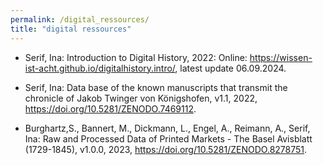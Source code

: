 ```yaml
---
permalink: /digital_ressources/
title: "digital ressources"
---
```


- Serif, Ina: Introduction to Digital History, 2022: Online: <https://wissen-ist-acht.github.io/digitalhistory.intro/>, latest update 06.09.2024.

- Serif, Ina: Data base of the known manuscripts that transmit the chronicle of Jakob Twinger von Königshofen, v1.1, 2022, <https://doi.org/10.5281/ZENODO.7469112>.

- Burghartz,S., Bannert, M., Dickmann, L., Engel, A., Reimann, A., Serif, Ina: Raw and Processed Data of Printed Markets - The Basel Avisblatt (1729-1845), v1.0.0, 2023, <https://doi.org/10.5281/ZENODO.8278751>.
